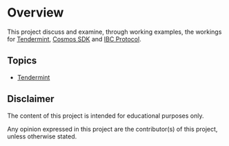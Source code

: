 # Overview

This project discuss and examine, through working examples, the workings for [Tendermint](https://tendermint.com/), [Cosmos SDK](https://tendermint.com/sdk/) and [IBC Protocol](https://tendermint.com/ibc/).

## Topics

* [Tendermint](./docs/tendermint.md)

## Disclaimer

The content of this project is intended for educational purposes only.

Any opinion expressed in this project are the contributor(s) of this project, unless otherwise stated.